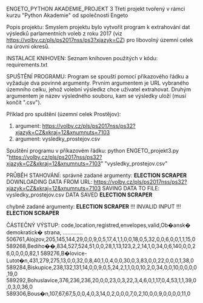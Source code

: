 ENGETO_PYTHON AKADEMIE_PROJEKT 3
Třetí projekt tvořený v rámci kurzu "Python Akademie" od společnosti Engeto

Popis projektu:
Smyslem projektu bylo vytvořit program k extrahování dat výsledků parlamentních voleb z roku 2017 (viz https://volby.cz/pls/ps2017nss/ps3?xjazyk=CZ) pro libovolný územní celek na úrovni okresů.

INSTALACE KNIHOVEN:
Seznam knihoven použitých v kódu: requirements.txt

SPUŠTĚNÍ PROGRAMU:
Program se spouští pomocí příkazového řádku a vyžaduje dva povinné argumenty. Prvním argumentem je URL vybraného územního celku, jehož volební výsledkz chce uživatel extrahovat. Druhým argumentem je název výsledného souboru, kam se výsledky uloží (musí končit ".csv").

Příklad pro spuštění (územní celek Prostějov):
1. argument: https://volby.cz/pls/ps2017nss/ps32?xjazyk=CZ&xkraj=12&xnumnuts=7103
2. argument: vysledky_prostejov.csv

Spuštění programu v příkazovém řádku: python ENGETO_projekt3.py "https://volby.cz/pls/ps2017nss/ps32?xjazyk=CZ&xkraj=12&xnumnuts=7103" "vysledky_prostejov.csv"


PRŮBĚH STAHOVÁNÍ:
správně zadané argumenty:
**********ELECTION SCRAPER**********
DOWNLOADING DATA FROM URL: https://volby.cz/pls/ps2017nss/ps32?xjazyk=CZ&xkraj=12&xnumnuts=7103
SAVING DATA TO FILE: vysledky_prostejov.csv
DATA SAVED
**********ELECTION SCRAPER**********

chybně zadané argumenty:
**********ELECTION SCRAPER**********
!!! INVALID INPUT !!!
**********ELECTION SCRAPER**********

ČÁSTEČNÝ VÝSTUP:
code,location,registred,envelopes,valid,Ob�ansk� demokratick� strana, .............
506761,Alojzov,205,145,144,29,0,0,9,0,5,17,4,1,1,0,0,18,0,5,32,0,0,6,0,0,1,1,15,0
589268,Bediho��,834,527,524,51,0,0,28,1,13,123,2,2,14,1,0,34,0,6,140,0,0,26,0,0,0,0,82,1
589276,B�lovice-Lutot�n,431,279,275,13,0,0,32,0,8,40,1,0,4,0,0,30,0,3,83,0,0,22,0,0,0,1,38,0
589284,Biskupice,238,132,131,14,0,0,9,0,5,24,2,1,1,0,0,10,2,0,34,0,0,10,0,0,0,0,19,0
589292,Bohuslavice,376,236,236,20,0,0,23,0,3,22,3,4,6,0,1,17,0,4,53,1,1,39,0,0,3,0,36,0
589306,Bous�n,107,67,67,5,0,0,4,0,3,14,0,2,0,0,0,7,0,2,10,0,0,9,0,0,0,0,11,0

